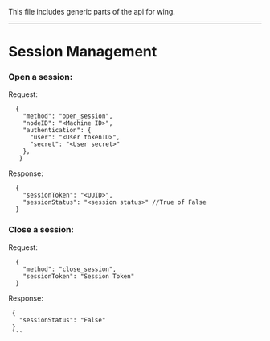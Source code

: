This file includes generic parts of the api for wing.

----
# Session Management
  ### Open a session:  
  Request:
  ```
    {  
      "method": "open_session",
      "nodeID": "<Machine ID>",  
      "authentication": {  
        "user": "<User tokenID>",  
        "secret": "<User secret>"  
      },    
     }
  ```
  Response:
  ```
    {
      "sessionToken": "<UUID>",
      "sessionStatus": "<session status>" //True of False
    }
   ```  
   
  ### Close a session:
  Request:
  ```
    {
      "method": "close_session",
      "sessionToken": "Session Token"
    }
   ```
   Response:
   ```
    {
      "sessionStatus": "False"
    }
    ```
    
   

